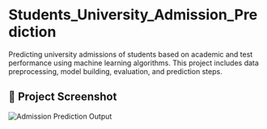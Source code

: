 # Students_University_Admission_Prediction
Predicting university admissions of students based on academic and test performance using machine learning algorithms. This project includes data preprocessing, model building, evaluation, and prediction steps.


## 📸 Project Screenshot
![Admission Prediction Output](images/Admission_prediction.png)



